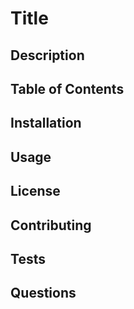 # Title

## Description

## Table of Contents

## Installation

## Usage

## License

## Contributing

## Tests

## Questions
